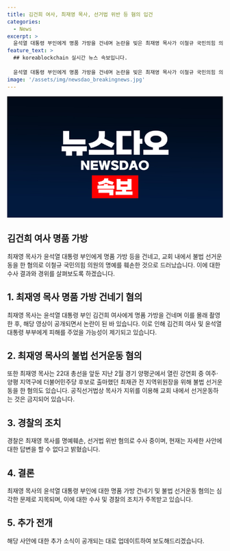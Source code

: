 ```yaml
---
title: 김건희 여사, 최재영 목사, 선거법 위반 등 혐의 입건
categories:
  - News
excerpt: >
  윤석열 대통령 부인에게 명품 가방을 건네며 논란을 빚은 최재영 목사가 이철규 국민의힘 의원의 명예를 훼손하고 불법 선거운동을 한 혐의로 경기남부경찰청에 의해 조사 중이다. 이를 인지한 이 의원 측은 고소장을 제출하였으며, 최 목사는 윤 대통령 취임 이후 김 여사에게 몰래 명품 가방을 전달한 사실이 논란이 된 바 있다.
feature_text: >
  ## koreablockchain 실시간 뉴스 속보입니다.

  윤석열 대통령 부인에게 명품 가방을 건네며 논란을 빚은 최재영 목사가 이철규 국민의힘 의원의 명예를 훼손하고 불법 선거운동을 한 혐의로 경기남부경찰청에 의해 조사 중이다. 이를 인지한 이 의원 측은 고소장을 제출하였으며, 최 목사는 윤 대통령 취임 이후 김 여사에게 몰래 명품 가방을 전달한 사실이 논란이 된 바 있다.
image: '/assets/img/newsdao_breakingnews.jpg'
---
```

![koreablockchain 속보](/assets/img/newsdao_breakingnews.jpg)

<h2 data-ke-size="size26">김건희 여사 명품 가방</h2>

<p data-ke-size="size16">최재영 목사가 윤석열 대통령 부인에게 명품 가방 등을 건네고, 교회 내에서 불법 선거운동을 한 혐의로 이철규 국민의힘 의원의 명예를 훼손한 것으로 드러났습니다. 이에 대한 수사 결과와 경위를 살펴보도록 하겠습니다.</p>

<h2 data-ke-size="size24">1. 최재영 목사 명품 가방 건네기 혐의</h2>

<p data-ke-size="size16">최재영 목사는 윤석열 대통령 부인 김건희 여사에게 명품 가방을 건네며 이를 몰래 촬영한 후, 해당 영상이 공개되면서 논란이 된 바 있습니다. 이로 인해 김건희 여사 및 윤석열 대통령 부부에게 피해를 주었을 가능성이 제기되고 있습니다.</p>

<h2 data-ke-size="size24">2. 최재영 목사의 불법 선거운동 혐의</h2>

<p data-ke-size="size16">또한 최재영 목사는 22대 총선을 앞둔 지난 2월 경기 양평군에서 열린 강연회 중 여주·양평 지역구에 더불어민주당 후보로 출마했던 최재관 전 지역위원장을 위해 불법 선거운동을 한 혐의도 있습니다. 공직선거법상 목사가 지위를 이용해 교회 내에서 선거운동하는 것은 금지되어 있습니다.</p>

<h2 data-ke-size="size24">3. 경찰의 조치</h2>

<p data-ke-size="size16">경찰은 최재영 목사를 명예훼손, 선거법 위반 혐의로 수사 중이며, 현재는 자세한 사안에 대한 답변을 할 수 없다고 밝혔습니다.</p>

<h2 data-ke-size="size24">4. 결론</h2>

<p data-ke-size="size16">최재영 목사의 윤석열 대통령 부인에 대한 명품 가방 건네기 및 불법 선거운동 혐의는 심각한 문제로 지목되며, 이에 대한 수사 및 경찰의 조치가 주목받고 있습니다.</p>

<h2 data-ke-size="size24">5. 추가 전개</h2>

<p data-ke-size="size16">해당 사안에 대한 추가 소식이 공개되는 대로 업데이트하여 보도해드리겠습니다.</p>

